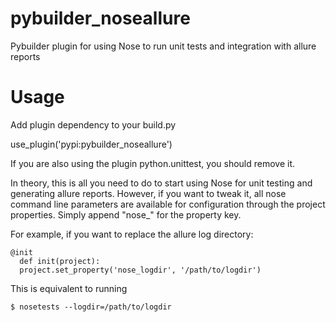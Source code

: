 # pybuilder_noseallure
Pybuilder plugin for using Nose to run unit tests and integration with allure reports

# Usage

Add plugin dependency to your build.py

  use_plugin('pypi:pybuilder_noseallure')

If you are also using the plugin python.unittest, you should remove it.

In theory, this is all you need to do to start using Nose for unit testing and generating allure reports. However, if you want to tweak it, all nose command line parameters are available for configuration through the project properties. Simply append "nose_" for the property key.

For example, if you want to replace the allure log directory:

    @init
      def init(project):
      project.set_property('nose_logdir', '/path/to/logdir')

This is equivalent to running

    $ nosetests --logdir=/path/to/logdir
